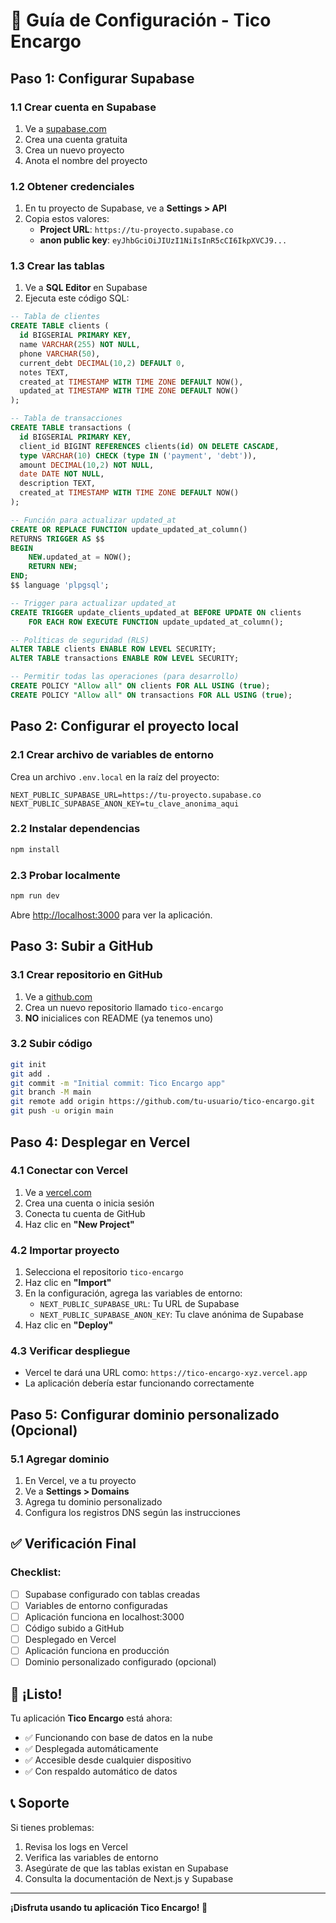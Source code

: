 # 🚀 Guía de Configuración - Tico Encargo

## Paso 1: Configurar Supabase

### 1.1 Crear cuenta en Supabase
1. Ve a [supabase.com](https://supabase.com)
2. Crea una cuenta gratuita
3. Crea un nuevo proyecto
4. Anota el nombre del proyecto

### 1.2 Obtener credenciales
1. En tu proyecto de Supabase, ve a **Settings > API**
2. Copia estos valores:
   - **Project URL**: `https://tu-proyecto.supabase.co`
   - **anon public key**: `eyJhbGciOiJIUzI1NiIsInR5cCI6IkpXVCJ9...`

### 1.3 Crear las tablas
1. Ve a **SQL Editor** en Supabase
2. Ejecuta este código SQL:

```sql
-- Tabla de clientes
CREATE TABLE clients (
  id BIGSERIAL PRIMARY KEY,
  name VARCHAR(255) NOT NULL,
  phone VARCHAR(50),
  current_debt DECIMAL(10,2) DEFAULT 0,
  notes TEXT,
  created_at TIMESTAMP WITH TIME ZONE DEFAULT NOW(),
  updated_at TIMESTAMP WITH TIME ZONE DEFAULT NOW()
);

-- Tabla de transacciones
CREATE TABLE transactions (
  id BIGSERIAL PRIMARY KEY,
  client_id BIGINT REFERENCES clients(id) ON DELETE CASCADE,
  type VARCHAR(10) CHECK (type IN ('payment', 'debt')),
  amount DECIMAL(10,2) NOT NULL,
  date DATE NOT NULL,
  description TEXT,
  created_at TIMESTAMP WITH TIME ZONE DEFAULT NOW()
);

-- Función para actualizar updated_at
CREATE OR REPLACE FUNCTION update_updated_at_column()
RETURNS TRIGGER AS $$
BEGIN
    NEW.updated_at = NOW();
    RETURN NEW;
END;
$$ language 'plpgsql';

-- Trigger para actualizar updated_at
CREATE TRIGGER update_clients_updated_at BEFORE UPDATE ON clients
    FOR EACH ROW EXECUTE FUNCTION update_updated_at_column();

-- Políticas de seguridad (RLS)
ALTER TABLE clients ENABLE ROW LEVEL SECURITY;
ALTER TABLE transactions ENABLE ROW LEVEL SECURITY;

-- Permitir todas las operaciones (para desarrollo)
CREATE POLICY "Allow all" ON clients FOR ALL USING (true);
CREATE POLICY "Allow all" ON transactions FOR ALL USING (true);
```

## Paso 2: Configurar el proyecto local

### 2.1 Crear archivo de variables de entorno
Crea un archivo `.env.local` en la raíz del proyecto:

```env
NEXT_PUBLIC_SUPABASE_URL=https://tu-proyecto.supabase.co
NEXT_PUBLIC_SUPABASE_ANON_KEY=tu_clave_anonima_aqui
```

### 2.2 Instalar dependencias
```bash
npm install
```

### 2.3 Probar localmente
```bash
npm run dev
```

Abre [http://localhost:3000](http://localhost:3000) para ver la aplicación.

## Paso 3: Subir a GitHub

### 3.1 Crear repositorio en GitHub
1. Ve a [github.com](https://github.com)
2. Crea un nuevo repositorio llamado `tico-encargo`
3. **NO** inicialices con README (ya tenemos uno)

### 3.2 Subir código
```bash
git init
git add .
git commit -m "Initial commit: Tico Encargo app"
git branch -M main
git remote add origin https://github.com/tu-usuario/tico-encargo.git
git push -u origin main
```

## Paso 4: Desplegar en Vercel

### 4.1 Conectar con Vercel
1. Ve a [vercel.com](https://vercel.com)
2. Crea una cuenta o inicia sesión
3. Conecta tu cuenta de GitHub
4. Haz clic en **"New Project"**

### 4.2 Importar proyecto
1. Selecciona el repositorio `tico-encargo`
2. Haz clic en **"Import"**
3. En la configuración, agrega las variables de entorno:
   - `NEXT_PUBLIC_SUPABASE_URL`: Tu URL de Supabase
   - `NEXT_PUBLIC_SUPABASE_ANON_KEY`: Tu clave anónima de Supabase
4. Haz clic en **"Deploy"**

### 4.3 Verificar despliegue
- Vercel te dará una URL como: `https://tico-encargo-xyz.vercel.app`
- La aplicación debería estar funcionando correctamente

## Paso 5: Configurar dominio personalizado (Opcional)

### 5.1 Agregar dominio
1. En Vercel, ve a tu proyecto
2. Ve a **Settings > Domains**
3. Agrega tu dominio personalizado
4. Configura los registros DNS según las instrucciones

## ✅ Verificación Final

### Checklist:
- [ ] Supabase configurado con tablas creadas
- [ ] Variables de entorno configuradas
- [ ] Aplicación funciona en localhost:3000
- [ ] Código subido a GitHub
- [ ] Desplegado en Vercel
- [ ] Aplicación funciona en producción
- [ ] Dominio personalizado configurado (opcional)

## 🎉 ¡Listo!

Tu aplicación **Tico Encargo** está ahora:
- ✅ Funcionando con base de datos en la nube
- ✅ Desplegada automáticamente
- ✅ Accesible desde cualquier dispositivo
- ✅ Con respaldo automático de datos

## 📞 Soporte

Si tienes problemas:
1. Revisa los logs en Vercel
2. Verifica las variables de entorno
3. Asegúrate de que las tablas existan en Supabase
4. Consulta la documentación de Next.js y Supabase

---

**¡Disfruta usando tu aplicación Tico Encargo! 🚀** 